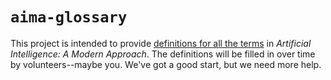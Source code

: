 # `aima-glossary`

This project is intended to provide [definitions for all the terms](glossary.md) in *Artificial Intelligence: A Modern Approach*. The definitions will be filled in over time by volunteers--maybe you. We've got a good start, but we need more help.
